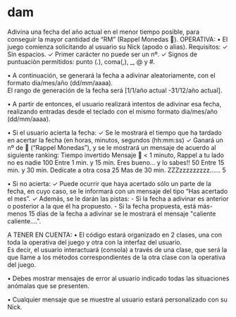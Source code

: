 # dam
Adivina una fecha del año actual en el menor tiempo posible, para conseguir la mayor cantidad de “RM” (Rappel Monedas ).
OPERATIVA: 
• El juego comienza solicitando al usuario su Nick (apodo o alias). Requisitos: 
 ✓ Sin espacios. ✓ Primer carácter no puede ser un nº. ✓ Signos de puntuación permitidos: punto (.), coma(,), _, @ y #. 
 
• A continuación, se generará la fecha a adivinar aleatoriamente, con el formato dia/mes/año (dd/mm/aaaa).  
 El rango de generación de la fecha será [1/1/año actual -31/12/año actual].  
 
• A partir de entonces, el usuario realizará intentos de adivinar esa fecha, realizando entradas desde el teclado con el mismo formato dia/mes/año (dd/mm/aaaa). 
 
• Si el usuario acierta la fecha: 
 ✓ Se le mostrará el tiempo que ha tardado en acertar la fecha (en horas, minutos,  segundos (hh:mm:ss) ✓ Ganará un nº de  (“Rappel Monedas”), y se le mostrará un mensaje de acuerdo al siguiente ranking: Tiempo invertido Mensaje  < 1 minuto, Rappel a tu lado no es nadie 100 Entre 1 min. y 15 min. Eres bueno... y lo sabes!! 50 Entre 15 min. y 30 min. Dedícate a otra cosa 25 Mas de 30 min. ZZZzzzzzzzzz…… 5 
 
• Si no acierta: ✓ Puede ocurrir que haya acertado sólo un parte de la fecha, en cuyo caso, se le informará con un mensaje del tipo “Has acertado el mes”. ✓ Además, se le darán las pistas: - Si la fecha a adivinar es anterior o posterior a la que él ha propuesto. - Si la fecha propuesta, está más-menos 15 días de la fecha a adivinar se le mostrará el mensaje "caliente caliente....". 
 
A TENER EN CUENTA: 
• El código estará organizado en 2 clases, una con toda la operativa del juego y otra con la interfaz del usuario.  
 Es decir, el usuario interactuará (consola) a través de una clase, que será la que llame a los métodos correspondientes de la otra clase con la operativa del juego. 
 
• Debes mostrar mensajes de error al usuario indicado todas las situaciones anómalas que se presenten.  
 
• Cualquier mensaje que se muestre al usuario estará personalizado con su Nick. 
